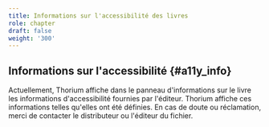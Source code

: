 ```yaml
---
title: Informations sur l'accessibilité des livres
role: chapter
draft: false
weight: '300'
---
```



## Informations sur l'accessibilité {#a11y_info}

Actuellement, Thorium affiche dans le panneau d'informations sur le livre les informations d'accessibilité fournies par l'éditeur. Thorium affiche ces informations telles qu'elles ont été définies. En cas de doute ou
réclamation, merci de contacter le distributeur ou l'éditeur du fichier.